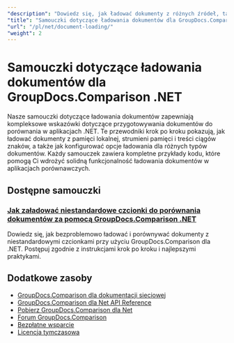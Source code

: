 ```yaml
---
"description": "Dowiedz się, jak ładować dokumenty z różnych źródeł, takich jak ścieżki plików, strumienie i ciągi znaków, przy użyciu GroupDocs.Comparison dla platformy .NET."
"title": "Samouczki dotyczące ładowania dokumentów dla GroupDocs.Comparison .NET"
"url": "/pl/net/document-loading/"
"weight": 2
---
```


# Samouczki dotyczące ładowania dokumentów dla GroupDocs.Comparison .NET

Nasze samouczki dotyczące ładowania dokumentów zapewniają kompleksowe wskazówki dotyczące przygotowywania dokumentów do porównania w aplikacjach .NET. Te przewodniki krok po kroku pokazują, jak ładować dokumenty z pamięci lokalnej, strumieni pamięci i treści ciągów znaków, a także jak konfigurować opcje ładowania dla różnych typów dokumentów. Każdy samouczek zawiera kompletne przykłady kodu, które pomogą Ci wdrożyć solidną funkcjonalność ładowania dokumentów w aplikacjach porównawczych.

## Dostępne samouczki

### [Jak załadować niestandardowe czcionki do porównania dokumentów za pomocą GroupDocs.Comparison .NET](./load-custom-fonts-document-comparison-groupdocs-net/)
Dowiedz się, jak bezproblemowo ładować i porównywać dokumenty z niestandardowymi czcionkami przy użyciu GroupDocs.Comparison dla .NET. Postępuj zgodnie z instrukcjami krok po kroku i najlepszymi praktykami.

## Dodatkowe zasoby

- [GroupDocs.Comparison dla dokumentacji sieciowej](https://docs.groupdocs.com/comparison/net/)
- [GroupDocs.Comparison dla Net API Reference](https://reference.groupdocs.com/comparison/net/)
- [Pobierz GroupDocs.Comparison dla Net](https://releases.groupdocs.com/comparison/net/)
- [Forum GroupDocs.Comparison](https://forum.groupdocs.com/c/comparison)
- [Bezpłatne wsparcie](https://forum.groupdocs.com/)
- [Licencja tymczasowa](https://purchase.groupdocs.com/temporary-license/)